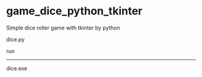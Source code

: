 # game_dice_python_tkinter
<p>Simple dice roller game with tkinter by python</p>
<p>dice.py</p>
<p>run</p>
<hr>
<p>dice.exe</p>
